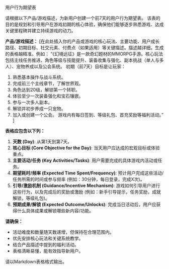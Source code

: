 用户行为期望表

请根据以下产品/游戏描述，为新用户创建一个前7天的用户行为期望表。
该表的目的是规划和引导用户在游戏初期的核心体验，确保他们能够逐步熟悉游戏、达成关键里程碑并建立持续游戏的动力。

**产品/游戏描述：**
[在此处插入你的产品或游戏的核心玩法、主要功能、用户成长路径、初期目标、社交元素、付费点（如果适用）等关键描述。描述越详细，生成的表格越精准。例如：
“《幻境远征》是一款奇幻题材的MMORPG手游。核心玩法包括主线任务推进、角色等级与技能提升、装备收集与强化、副本挑战（单人与多人）、宠物养成以及公会系统。
初期（前7天）目标是让玩家：
1. 熟悉基本操作与战斗系统。
2. 完成前三个主线章节，了解世界观。
3. 角色达到20级，解锁第一个转职。
4. 体验至少一次装备强化和宝石镶嵌。
5. 参与一次多人副本。
6. 解锁并初步养成一只宠物。
7. 加入或创建一个公会。
游戏内有每日签到、等级礼包、首充奖励等福利活动。”
]

**表格应包含以下列：**
1.  **天数 (Day)**: 从第1天到第7天。
2.  **核心目标 (Core Objective for the Day)**: 当天用户应达成的宏观目标或体验重点。
3.  **主要活动/任务 (Key Activities/Tasks)**: 用户需要完成的具体游戏内活动或任务。
4.  **期望耗时/频率 (Expected Time Spent/Frequency)**: 预计用户完成这些活动/任务所需的时间或参与频率 (例如：30分钟，每日登录，完成X次)。
5.  **引导/激励机制 (Guidance/Incentive Mechanism)**: 游戏如何引导用户进行这些行为，以及完成后的奖励或激励 (例如：新手引导提示，任务奖励，成就解锁，等级礼包)。
6.  **预期成果/解锁 (Expected Outcome/Unlocks)**: 完成当日活动后，用户应获得什么具体成果或解锁哪些新内容/功能。

**请确保：**
*   活动难度和数量随天数递增，但保持在合理范围内。
*   优先安排核心玩法和关键系统教学。
*   结合产品描述中提到的福利活动。
*   表格清晰易懂，能有效指导新用户。

请以Markdown表格格式输出。